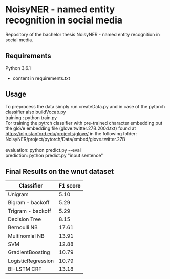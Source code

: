 # NoisyNER - named entity recognition in social media

Repository of the bachelor thesis NoisyNER - named entity recognition in social media. 


## Requirements
Python 3.6.1
+ content in requirements.txt


## Usage
To preprocess the data simply run createData.py and in case of the pytorch classifier also buildVocab.py <br/>
training : python train.py <br/>
For training the pytrch classifier with pre-trained character embedding put the gloVe embedding file (glove.twitter.27B.200d.txt) found at https://nlp.stanford.edu/projects/glove/ in the following folder:  NoisyNER/project/pytorch/Data/embed/glove.twitter.27B  <br/>  
evaluation: python predict.py --eval <br/>
prediction: python predict.py "input sentence" <br/>


## Final Results on the wnut dataset
| Classifier  | F1 score |
| ------------- | ------------- |
| Unigram  | 5.10  |
| Bigram - backoff  | 5.29  |
|Trigram - backoff | 5.29 |
|Decision Tree | 8.15 |
|Bernoulli NB | 17.61 |
|Multinomial NB | 13.91
|SVM | 12.88 |
|GradientBoosting | 10.79 |
|LogisticRegression | 10.79 |
|BI-LSTM CRF | 13.18 |
